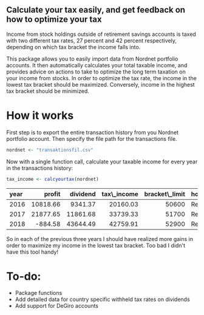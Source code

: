 Calculate your tax easily, and get feedback on how to optimize your tax
-----------------------------------------------------------------------

Income from stock holdings outside of retirement savings accounts is taxed with two different tax rates, 27 percent and 42 percent respectively, depending on which tax bracket the income falls into.

This package allows you to easily import data from Nordnet portfolio accounts. It then automatically calculates your total taxable income, and provides advice on actions to take to optimize the long term taxation on your income from stocks. In order to optimize the tax rate, the income in the lowest tax bracket should be maximized. Conversely, income in the highest tax bracket should be minimized.

How it works
============

First step is to export the entire transaction history from you Nordnet portfolio account. Then specify the file path for the transactions file.

``` r
nordnet <- "transaktionsfil.csv"
```

Now with a single function call, calculate your taxable income for every year in the transactions history:

``` r
tax_income <- calcyourtax(nordnet)
```

<table>
<thead>
<tr>
<th style="text-align:left;">
year
</th>
<th style="text-align:right;">
profit
</th>
<th style="text-align:right;">
dividend
</th>
<th style="text-align:right;">
tax\_income
</th>
<th style="text-align:right;">
bracket\_limit
</th>
<th style="text-align:left;">
how\_to\_optimize
</th>
<th style="text-align:right;">
amount
</th>
</tr>
</thead>
<tbody>
<tr>
<td style="text-align:left;">
2016
</td>
<td style="text-align:right;">
10818.66
</td>
<td style="text-align:right;">
9341.37
</td>
<td style="text-align:right;">
20160.03
</td>
<td style="text-align:right;">
50600
</td>
<td style="text-align:left;">
Realize Gains
</td>
<td style="text-align:right;">
30439.97
</td>
</tr>
<tr>
<td style="text-align:left;">
2017
</td>
<td style="text-align:right;">
21877.65
</td>
<td style="text-align:right;">
11861.68
</td>
<td style="text-align:right;">
33739.33
</td>
<td style="text-align:right;">
51700
</td>
<td style="text-align:left;">
Realize Gains
</td>
<td style="text-align:right;">
17960.67
</td>
</tr>
<tr>
<td style="text-align:left;">
2018
</td>
<td style="text-align:right;">
-884.58
</td>
<td style="text-align:right;">
43644.49
</td>
<td style="text-align:right;">
42759.91
</td>
<td style="text-align:right;">
52900
</td>
<td style="text-align:left;">
Realize Gains
</td>
<td style="text-align:right;">
10140.09
</td>
</tr>
</tbody>
</table>
So in each of the previous three years I should have realized more gains in order to maximize my income in the lowest tax bracket. Too bad I didn't have this tool handy!

To-do:
======

-   Package functions
-   Add detailed data for country specific withheld tax rates on dividends
-   Add support for DeGiro accounts
